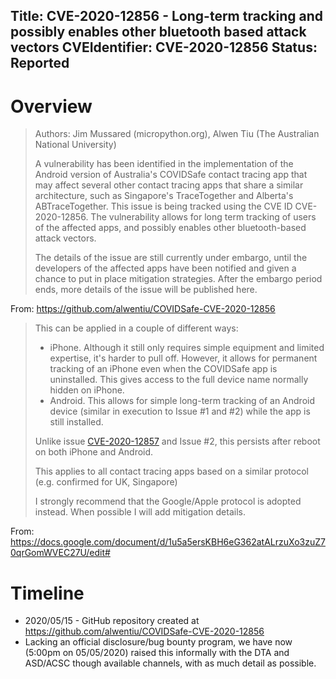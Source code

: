 Title: CVE-2020-12856 - Long-term tracking and possibly enables other bluetooth based attack vectors
CVEIdentifier: CVE-2020-12856
Status: Reported
---

# Overview

> Authors: Jim Mussared (micropython.org), Alwen Tiu (The Australian National University)
>
> A vulnerability has been identified in the implementation of the Android version of Australia's COVIDSafe contact tracing app that may affect several other contact tracing apps that share a similar architecture, such as Singapore's TraceTogether and Alberta's ABTraceTogether. This issue is being tracked using the CVE ID CVE-2020-12856. The vulnerability allows for long term tracking of users of the affected apps, and possibly enables other bluetooth-based attack vectors.
>
> The details of the issue are still currently under embargo, until the developers of the affected apps have been notified and given a chance to put in place mitigation strategies. After the embargo period ends, more details of the issue will be published here.

From: https://github.com/alwentiu/COVIDSafe-CVE-2020-12856

> This can be applied in a couple of different ways:
>
> - iPhone. Although it still only requires simple equipment and limited expertise, it's harder to pull off. However, it allows for permanent tracking of an iPhone even when the COVIDSafe app is uninstalled. This gives access to the full device name normally hidden on iPhone.
> - Android. This allows for simple long-term tracking of an Android device (similar in execution to Issue #1 and #2) while the app is still installed.
> 
> Unlike issue <a href="/issue-register/CVE-2020-12857-tempid-identifier-was-static">CVE-2020-12857</a> and Issue #2, this persists after reboot on both iPhone and Android.
>
> This applies to all contact tracing apps based on a similar protocol (e.g. confirmed for UK, Singapore)
> 
> I strongly recommend that the Google/Apple protocol is adopted instead. When possible I will add mitigation details.

From: https://docs.google.com/document/d/1u5a5ersKBH6eG362atALrzuXo3zuZ70qrGomWVEC27U/edit#

# Timeline

- 2020/05/15 - GitHub repository created at https://github.com/alwentiu/COVIDSafe-CVE-2020-12856
- Lacking an official disclosure/bug bounty program, we have now (5:00pm on 05/05/2020) raised this informally with the DTA and ASD/ACSC though available channels, with as much detail as possible.
